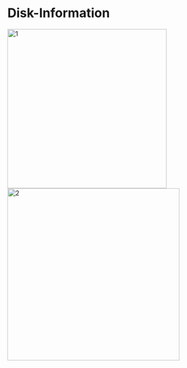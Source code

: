 # Disk-Information

<img src="https://i.ibb.co/TY9hXWR/1.png" alt="1" width="358" hight="520"> <img src="https://i.ibb.co/TcY08xv/2.png" alt="2" width="387" hight="491">

